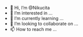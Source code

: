 - 👋 Hi, I’m @Nikucita
- 👀 I’m interested in ...
- 🌱 I’m currently learning ...
- 💞️ I’m looking to collaborate on ...
- 📫 How to reach me ...

<!---
Nikucita/Nikucita is a ✨ special ✨ repository because its `README.md` (this file) appears on your GitHub profile.
You can click the Preview link to take a look at your changes.
--->
